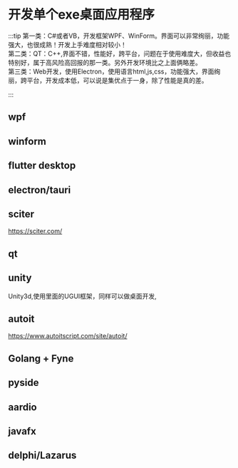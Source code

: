 # 开发单个exe桌面应用程序

:::tip
第一类：C#或者VB，开发框架WPF、WinForm。界面可以非常绚丽，功能强大，也很成熟！开发上手难度相对较小！  
第二类：QT：C++,界面不错，性能好，跨平台，问题在于使用难度大，但收益也特别好，属于高风险高回报的那一类。另外开发环境比之上面俩略差。  
第三类：Web开发，使用Electron，使用语言html,js,css，功能强大，界面绚丽，跨平台，开发成本低，可以说是集优点于一身，除了性能是真的差。

:::

## wpf

## winform

## flutter desktop

## electron/tauri

## sciter
<https://sciter.com/>

## qt

## unity

Unity3d,使用里面的UGUI框架，同样可以做桌面开发,

## autoit

<https://www.autoitscript.com/site/autoit/>

## Golang + Fyne

## pyside

## aardio

## javafx

## delphi/Lazarus
